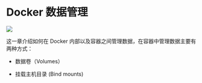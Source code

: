 # Docker 数据管理

![](https://docs.docker.com/engine/admin/volumes/images/types-of-mounts-volume.png)

这一章介绍如何在 Docker 内部以及容器之间管理数据，在容器中管理数据主要有两种方式：

* 数据卷（Volumes）

* 挂载主机目录 (Bind mounts)

